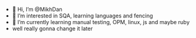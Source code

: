 - 👋 Hi, I’m @MikhDan
- 👀 I’m interested in SQA, learning languages and fencing
- 🌱 I’m currently learning manual testing, OPM, linux, js and maybe ruby
- well really gonna change it later

<!---
MikhDan/MikhDan is a ✨ special ✨ repository because its `README.md` (this file) appears on your GitHub profile.
You can click the Preview link to take a look at your changes.
--->
